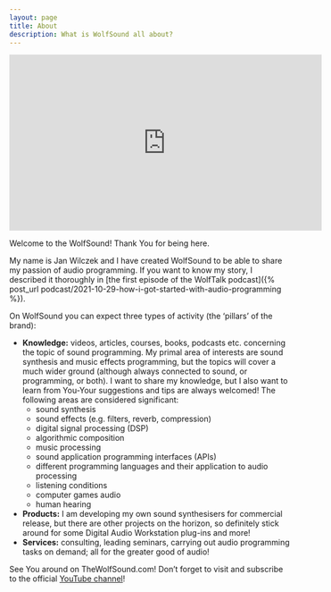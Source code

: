 ```yaml
---
layout: page
title: About
description: What is WolfSound all about?
---
```

<article markdown="1">

<iframe width="560" height="315" src="https://www.youtube.com/embed/5A4y6pUL1CM" frameborder="0" allow="accelerometer; autoplay; encrypted-media; gyroscope; picture-in-picture" allowfullscreen></iframe>

Welcome to the WolfSound! Thank You for being here.

My name is Jan Wilczek and I have created WolfSound to be able to share my passion of audio programming. If you want to know my story, I described it thoroughly in [the first episode of the WolfTalk podcast]({% post_url podcast/2021-10-29-how-i-got-started-with-audio-programming %}).

On WolfSound you can expect three types of activity (the &#8216;pillars&#8217; of the brand):

* **Knowledge:** videos, articles, courses, books, podcasts etc. concerning the topic of sound programming. My primal area of interests are sound synthesis and music effects programming, but the topics will cover a much wider ground (although always connected to sound, or programming, or both). I want to share my knowledge, but I also want to learn from You-Your suggestions and tips are always welcomed! The following areas are considered significant:
  * sound synthesis
  * sound effects (e.g. filters, reverb, compression)
  * digital signal processing (DSP)
  * algorithmic composition
  * music processing
  * sound application programming interfaces (APIs)
  * different programming languages and their application to audio processing
  * listening conditions
  * computer games audio
  * human hearing
* **Products:** I am developing my own sound synthesisers for commercial release, but there are other projects on the horizon, so definitely stick around for some Digital Audio Workstation plug-ins and more!
* **Services:** consulting, leading seminars, carrying out audio programming tasks on demand; all for the greater good of audio!

See You around on TheWolfSound.com! Don&#8217;t forget to visit and subscribe to the official [YouTube channel](https://www.youtube.com/channel/UCZuWJuoBe046gMqmYcc7Qww)!

</article>
